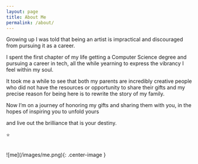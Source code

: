 ```yaml
---
layout: page
title: About Me
permalink: /about/
---
```


Growing up I was told that being an artist is impractical and discouraged from pursuing it as a career.

I spent the first chapter of my life getting a Computer Science degree and pursuing a career in tech, all the while yearning to express the vibrancy I feel within my soul.

It took me a while to see that both my parents are incredibly creative people who did not have the resources or opportunity to share their gifts and my precise reason for being here is to rewrite the story of my family.

Now I’m on a journey of honoring my gifts and sharing them with you, in the hopes of inspiring you to unfold yours

and live out the brilliance that is your destiny.

⭐️

<br />
![me](/images/me.png){: .center-image }
